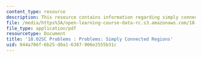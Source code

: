```yaml
---
content_type: resource
description: This resource contains information regarding simply connected regions.
file: /media/https%3A/open-learning-course-data-rc.s3.amazonaws.com/18-02sc-multivariable-calculus-fall-2010/044a786f6b25d0a16387906e2555b31c_MIT18_02SC_pb_94_quest.pdf
file_type: application/pdf
resourcetype: Document
title: '18.02SC Problems : Problems: Simply Connected Regions'
uid: 044a786f-6b25-d0a1-6387-906e2555b31c
---
```

